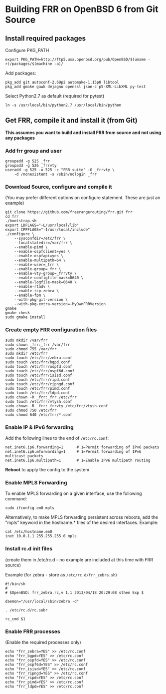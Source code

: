 Building FRR on OpenBSD 6 from Git Source
=========================================

Install required packages
-------------------------

Configure PKG_PATH

    export PKG_PATH=http://ftp5.usa.openbsd.org/pub/OpenBSD/$(uname -r)/packages/$(machine -a)/

Add packages:

    pkg_add git autoconf-2.69p2 automake-1.15p0 libtool
    pkg_add gmake gawk dejagnu openssl json-c p5-XML-LibXML py-test

Select Python2.7 as default (required for pytest)

    ln -s /usr/local/bin/python2.7 /usr/local/bin/python

Get FRR, compile it and install it (from Git)
---------------------------------------------

**This assumes you want to build and install FRR from source and not using
any packages**

### Add frr group and user

    groupadd -g 525 _frr
    groupadd -g 526 _frrvty
    useradd -g 525 -u 525 -c "FRR suite" -G _frrvty \
        -d /nonexistent -s /sbin/nologin _frr

### Download Source, configure and compile it
(You may prefer different options on configure statement. These are just 
an example)

    git clone https://github.com/freerangerouting/frr.git frr
    cd frr
    ./bootstrap.sh
    export LDFLAGS="-L/usr/local/lib"
    export CPPFLAGS="-I/usr/local/include"
    ./configure \
        --sysconfdir=/etc/frr \
        --localstatedir=/var/frr \
        --enable-pimd \
        --enable-ospfclient=yes \
        --enable-ospfapi=yes \
        --enable-multipath=64 \
        --enable-user=_frr \
        --enable-group=_frr \
        --enable-vty-group=_frrvty \
        --enable-configfile-mask=0640 \
        --enable-logfile-mask=0640 \
        --enable-rtadv \
        --enable-tcp-zebra \
        --enable-fpm \
        --with-pkg-git-version \
        --with-pkg-extra-version=-MyOwnFRRVersion   
    gmake
    gmake check
    sudo gmake install

### Create empty FRR configuration files

    sudo mkdir /var/frr
    sudo chown _frr:_frr /var/frr
    sudo chmod 755 /var/frr
    sudo mkdir /etc/frr
    sudo touch /etc/frr/zebra.conf
    sudo touch /etc/frr/bgpd.conf
    sudo touch /etc/frr/ospfd.conf
    sudo touch /etc/frr/ospf6d.conf
    sudo touch /etc/frr/isisd.conf
    sudo touch /etc/frr/ripd.conf
    sudo touch /etc/frr/ripngd.conf
    sudo touch /etc/frr/pimd.conf
    sudo touch /etc/frr/ldpd.conf
    sudo chown -R _frr:_frr /etc/frr
    sudo touch /etc/frr/vtysh.conf
    sudo chown -R _frr:_frrvty /etc/frr/vtysh.conf
    sudo chmod 750 /etc/frr
    sudo chmod 640 /etc/frr/*.conf

### Enable IP & IPv6 forwarding

Add the following lines to the end of `/etc/rc.conf`:

    net.inet6.ip6.forwarding=1      # 1=Permit forwarding of IPv6 packets 
    net.inet6.ip6.mforwarding=1     # 1=Permit forwarding of IPv6 multicast packets
    net.inet6.ip6.multipath=1       # 1=Enable IPv6 multipath routing

**Reboot** to apply the config to the system

### Enable MPLS Forwarding

To enable MPLS forwarding on a given interface, use the following command:

    sudo ifconfig em0 mpls

Alternatively, to make MPLS forwarding persistent across reboots, add the "mpls"
keyword in the hostname.* files of the desired interfaces. Example:

    cat /etc/hostname.em0
    inet 10.0.1.1 255.255.255.0 mpls

### Install rc.d init files
(create them in /etc/rc.d - no example are included at this time with 
FRR source)

Example (for zebra - store as `/etc/rc.d/frr_zebra.sh`)

    #!/bin/sh
    #
    # $OpenBSD: frr_zebra.rc,v 1.1 2013/04/18 20:29:08 sthen Exp $
    
    daemon="/usr/local/sbin/zebra -d"
    
    . /etc/rc.d/rc.subr
    
    rc_cmd $1

### Enable FRR processes
(Enable the required processes only)

    echo "frr_zebra=YES" >> /etc/rc.conf
    echo "frr_bgpd=YES" >> /etc/rc.conf
    echo "frr_ospfd=YES" >> /etc/rc.conf
    echo "frr_ospf6d=YES" >> /etc/rc.conf
    echo "frr_isisd=YES" >> /etc/rc.conf
    echo "frr_ripngd=YES" >> /etc/rc.conf
    echo "frr_ripd=YES" >> /etc/rc.conf
    echo "frr_pimd=YES" >> /etc/rc.conf
    echo "frr_ldpd=YES" >> /etc/rc.conf
